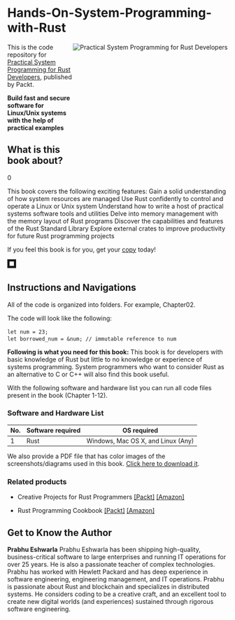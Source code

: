 # Hands-On-System-Programming-with-Rust

<a href="https://www.packtpub.com/in/programming/practical-system-programming-for-rust-developers?utm_source=github&utm_medium=repository&utm_campaign=9781786461629"><img src="https://static.packt-cdn.com/products/9781800560963/cover/smaller" alt="Practical System Programming for Rust Developers" height="256px" align="right"></a>

This is the code repository for [Practical System Programming for Rust Developers](https://www.packtpub.com/in/programming/practical-system-programming-for-rust-developers?utm_source=github&utm_medium=repository&utm_campaign=9781786461629), published by Packt.

**Build fast and secure software for Linux/Unix systems with the help of practical examples**

## What is this book about?
0

This book covers the following exciting features:
Gain a solid understanding of how system resources are managed
Use Rust confidently to control and operate a Linux or Unix system
Understand how to write a host of practical systems software tools and utilities
Delve into memory management with the memory layout of Rust programs
Discover the capabilities and features of the Rust Standard Library
Explore external crates to improve productivity for future Rust programming projects

If you feel this book is for you, get your [copy](https://www.amazon.com/dp/1800560966) today!

<a href="https://www.packtpub.com/?utm_source=github&utm_medium=banner&utm_campaign=GitHubBanner"><img src="https://raw.githubusercontent.com/PacktPublishing/GitHub/master/GitHub.png" 
alt="https://www.packtpub.com/" border="5" /></a>

## Instructions and Navigations
All of the code is organized into folders. For example, Chapter02.

The code will look like the following:
```
let num = 23;
let borrowed_num = &num; // immutable reference to num
```

**Following is what you need for this book:**
This book is for developers with basic knowledge of Rust but little to no knowledge or experience of systems programming. System programmers who want to consider Rust as an alternative to C or C++ will also find this book useful.

With the following software and hardware list you can run all code files present in the book (Chapter 1-12).
### Software and Hardware List
| No. | Software required | OS required |
| -------- | ------------------------------------ | ----------------------------------- |
| 1 | Rust | Windows, Mac OS X, and Linux (Any) |


We also provide a PDF file that has color images of the screenshots/diagrams used in this book. [Click here to download it](https://static.packt-cdn.com/downloads/9781800560963_ColorImages.pdf).

### Related products
* Creative Projects for Rust Programmers [[Packt]](https://www.packtpub.com/product/creative-projects-for-rust-programmers/9781789346220?utm_source=github&utm_medium=repository&utm_campaign=9781789346220) [[Amazon]](https://www.amazon.com/dp/B085P1MCXJ)

* Rust Programming Cookbook [[Packt]](https://www.packtpub.com/product/rust-programming-cookbook/9781789530667?utm_source=github&utm_medium=repository&utm_campaign=) [[Amazon]](https://www.amazon.com/dp/1789530660)

## Get to Know the Author
**Prabhu Eshwarla**
Prabhu Eshwarla has been shipping high-quality, business-critical software to large enterprises and running IT operations for over 25 years. He is also a passionate teacher of complex technologies.
Prabhu has worked with Hewlett Packard and has deep experience in software engineering, engineering management, and IT operations.
Prabhu is passionate about Rust and blockchain and specializes in distributed systems. He considers coding to be a creative craft, and an excellent tool to create new digital worlds (and experiences) sustained through rigorous software engineering.


